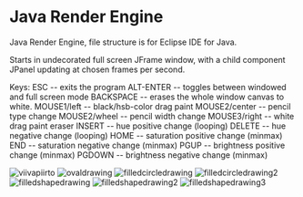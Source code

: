 # Java Render Engine
Java Render Engine, file structure is for Eclipse IDE for Java.

Starts in undecorated full screen JFrame window, with a child component JPanel updating at chosen frames per second.

Keys:
ESC           -- exits the program
ALT-ENTER     -- toggles between windowed and full screen mode
BACKSPACE     -- erases the whole window canvas to white.
MOUSE1/left   -- black/hsb-color drag paint
MOUSE2/center -- pencil type change
MOUSE2/wheel  -- pencil width change
MOUSE3/right  -- white drag paint eraser
INSERT        -- hue positive change (looping)
DELETE        -- hue negative change (looping)
HOME          -- saturation positive change (minmax)
END           -- saturation negative change (minmax)
PGUP          -- brightness positive change (minmax)
PGDOWN        -- brightness negative change (minmax)

![viivapiirto](https://github.com/goofyseeker311/javarenderengine/assets/19920254/f82d1071-42be-4af9-ab54-2a7216c31c86)
![ovaldrawing](https://github.com/goofyseeker311/javarenderengine/assets/19920254/aedb60dc-6c53-467f-9ffa-824b9616a508)
![filledcircledrawing](https://github.com/goofyseeker311/javarenderengine/assets/19920254/8522493d-b6b2-4421-8e5f-82c9ad95faba)
![filledcircledrawing2](https://github.com/goofyseeker311/javarenderengine/assets/19920254/b02039d7-1221-40bd-9e36-b2296774a615)
![filledshapedrawing](https://github.com/goofyseeker311/javarenderengine/assets/19920254/8340c11a-2f61-481a-b44f-c3f2ac5995d8)
![filledshapedrawing2](https://github.com/goofyseeker311/javarenderengine/assets/19920254/b44dfd6c-cb1b-4839-86a7-c900dc5dea29)
![filledshapedrawing3](https://github.com/goofyseeker311/javarenderengine/assets/19920254/bda1ee27-8295-46b6-86bd-e74bf86f494c)
